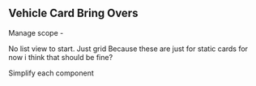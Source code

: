 ## Vehicle Card Bring Overs

Manage scope - 

No list view to start. Just grid
Because these are just for static cards for now i think that should be fine?

Simplify each component 
